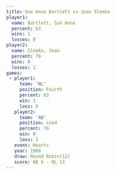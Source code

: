 ```yaml
---
title: Sue Anne Bartlett vs Jean Slemko
player1:                  
  name: Bartlett, Sue Anne
  percent: 63             
  wins: 1                 
  losses: 0               
player2:                  
  name: Slemko, Jean      
  percent: 76             
  wins: 0                 
  losses: 1               
games:
 - player1:          
     team: 'NL'      
     position: Fourth
     percent: 63     
     win: 1          
     loss: 0         
   player2:        
     team: 'AB'    
     position: Lead
     percent: 76   
     win: 0        
     loss: 1       
   event: Hearts        
   year: 1986           
   draw: Round Robin(12)
   score: AB 6 - NL 13  
---
```

